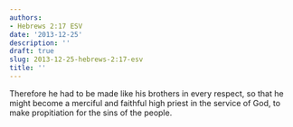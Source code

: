 ```yaml
---
authors:
- Hebrews 2:17 ESV
date: '2013-12-25'
description: ''
draft: true
slug: 2013-12-25-hebrews-2:17-esv
title: ''
---
```

Therefore he had to be made like his brothers in every respect, so that he might become a merciful and faithful high priest in the service of God, to make propitiation for the sins of the people.



